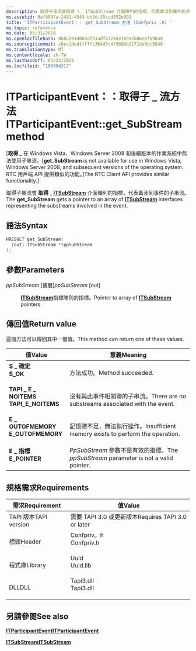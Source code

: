 ```yaml
---
description: 取得子串流會取得 \_ ITSubStream 介面陣列的指標，代表牽涉到事件的子串流。
ms.assetid: 0af9097a-2481-4543-bb3d-35ccd352e992
title: 'ITParticipantEvent：： get_SubStream 方法 (Confpriv .h) '
ms.topic: reference
ms.date: 05/31/2018
ms.openlocfilehash: 8b8c2944004af31adfb7256376992506eef59b40
ms.sourcegitcommit: c8ec1ded1ffffc364d3c4f560bb2171da0dc5040
ms.translationtype: MT
ms.contentlocale: zh-TW
ms.lasthandoff: 03/22/2021
ms.locfileid: "106994317"
---
```

# <a name="itparticipanteventget_substream-method"></a><span data-ttu-id="de4e6-103">ITParticipantEvent：：取得子 \_ 流方法</span><span class="sxs-lookup"><span data-stu-id="de4e6-103">ITParticipantEvent::get\_SubStream method</span></span>

<span data-ttu-id="de4e6-104">\[**取得 \_** 在 Windows Vista、Windows Server 2008 和後續版本的作業系統中無法使用子串流。</span><span class="sxs-lookup"><span data-stu-id="de4e6-104">\[**get\_SubStream** is not available for use in Windows Vista, Windows Server 2008, and subsequent versions of the operating system.</span></span> <span data-ttu-id="de4e6-105">RTC 用戶端 API 提供類似的功能。\]</span><span class="sxs-lookup"><span data-stu-id="de4e6-105">The RTC Client API provides similar functionality.\]</span></span>

<span data-ttu-id="de4e6-106">取得子串流會 **取得 \_** [**ITSubStream**](/windows/win32/api/tapi3if/nn-tapi3if-itsubstream) 介面陣列的指標，代表牽涉到事件的子串流。</span><span class="sxs-lookup"><span data-stu-id="de4e6-106">The **get\_SubStream** gets a pointer to an array of [**ITSubStream**](/windows/win32/api/tapi3if/nn-tapi3if-itsubstream) interfaces representing the substreams involved in the event.</span></span>

## <a name="syntax"></a><span data-ttu-id="de4e6-107">語法</span><span class="sxs-lookup"><span data-stu-id="de4e6-107">Syntax</span></span>


```C++
HRESULT get_SubStream(
  [out] ITSubStream **ppSubStream
);
```



## <a name="parameters"></a><span data-ttu-id="de4e6-108">參數</span><span class="sxs-lookup"><span data-stu-id="de4e6-108">Parameters</span></span>

<dl> <dt>

<span data-ttu-id="de4e6-109">*ppSubStream* \[擴展\]</span><span class="sxs-lookup"><span data-stu-id="de4e6-109">*ppSubStream* \[out\]</span></span>
</dt> <dd>

<span data-ttu-id="de4e6-110">[**ITSubStream**](/windows/win32/api/tapi3if/nn-tapi3if-itsubstream)指標陣列的指標。</span><span class="sxs-lookup"><span data-stu-id="de4e6-110">Pointer to array of [**ITSubStream**](/windows/win32/api/tapi3if/nn-tapi3if-itsubstream) pointers.</span></span>

</dd> </dl>

## <a name="return-value"></a><span data-ttu-id="de4e6-111">傳回值</span><span class="sxs-lookup"><span data-stu-id="de4e6-111">Return value</span></span>

<span data-ttu-id="de4e6-112">這個方法可以傳回其中一個值。</span><span class="sxs-lookup"><span data-stu-id="de4e6-112">This method can return one of these values.</span></span>



| <span data-ttu-id="de4e6-113">值</span><span class="sxs-lookup"><span data-stu-id="de4e6-113">Value</span></span>                                                                                           | <span data-ttu-id="de4e6-114">意義</span><span class="sxs-lookup"><span data-stu-id="de4e6-114">Meaning</span></span>                                                         |
|-------------------------------------------------------------------------------------------------|-----------------------------------------------------------------|
| <dl> <span data-ttu-id="de4e6-115"><dt>**S \_ 確定**</dt></span><span class="sxs-lookup"><span data-stu-id="de4e6-115"><dt>**S\_OK**</dt></span></span> </dl>            | <span data-ttu-id="de4e6-116">方法成功。</span><span class="sxs-lookup"><span data-stu-id="de4e6-116">Method succeeded.</span></span><br/>                                    |
| <dl> <span data-ttu-id="de4e6-117"><dt>**TAPI \_ E \_ NOITEMS**</dt></span><span class="sxs-lookup"><span data-stu-id="de4e6-117"><dt>**TAPI\_E\_NOITEMS**</dt></span></span> </dl> | <span data-ttu-id="de4e6-118">沒有與此事件相關聯的子串流。</span><span class="sxs-lookup"><span data-stu-id="de4e6-118">There are no substreams associated with the event.</span></span><br/>   |
| <dl> <span data-ttu-id="de4e6-119"><dt>**E \_ OUTOFMEMORY**</dt></span><span class="sxs-lookup"><span data-stu-id="de4e6-119"><dt>**E\_OUTOFMEMORY**</dt></span></span> </dl>   | <span data-ttu-id="de4e6-120">記憶體不足，無法執行操作。</span><span class="sxs-lookup"><span data-stu-id="de4e6-120">Insufficient memory exists to perform the operation.</span></span><br/> |
| <dl> <span data-ttu-id="de4e6-121"><dt>**E \_ 指標**</dt></span><span class="sxs-lookup"><span data-stu-id="de4e6-121"><dt>**E\_POINTER**</dt></span></span> </dl>       | <span data-ttu-id="de4e6-122">*PpSubStream* 參數不是有效的指標。</span><span class="sxs-lookup"><span data-stu-id="de4e6-122">The *ppSubStream* parameter is not a valid pointer.</span></span><br/>  |



 

## <a name="requirements"></a><span data-ttu-id="de4e6-123">規格需求</span><span class="sxs-lookup"><span data-stu-id="de4e6-123">Requirements</span></span>



| <span data-ttu-id="de4e6-124">需求</span><span class="sxs-lookup"><span data-stu-id="de4e6-124">Requirement</span></span> | <span data-ttu-id="de4e6-125">值</span><span class="sxs-lookup"><span data-stu-id="de4e6-125">Value</span></span> |
|-------------------------|---------------------------------------------------------------------------------------|
| <span data-ttu-id="de4e6-126">TAPI 版本</span><span class="sxs-lookup"><span data-stu-id="de4e6-126">TAPI version</span></span><br/> | <span data-ttu-id="de4e6-127">需要 TAPI 3.0 或更新版本</span><span class="sxs-lookup"><span data-stu-id="de4e6-127">Requires TAPI 3.0 or later</span></span><br/>                                                 |
| <span data-ttu-id="de4e6-128">標頭</span><span class="sxs-lookup"><span data-stu-id="de4e6-128">Header</span></span><br/>       | <dl> <span data-ttu-id="de4e6-129"><dt>Confpriv。h</dt></span><span class="sxs-lookup"><span data-stu-id="de4e6-129"><dt>Confpriv.h</dt></span></span> </dl> |
| <span data-ttu-id="de4e6-130">程式庫</span><span class="sxs-lookup"><span data-stu-id="de4e6-130">Library</span></span><br/>      | <dl> <span data-ttu-id="de4e6-131"><dt>Uuid</dt></span><span class="sxs-lookup"><span data-stu-id="de4e6-131"><dt>Uuid.lib</dt></span></span> </dl>   |
| <span data-ttu-id="de4e6-132">DLL</span><span class="sxs-lookup"><span data-stu-id="de4e6-132">DLL</span></span><br/>          | <dl> <span data-ttu-id="de4e6-133"><dt>Tapi3.dll</dt></span><span class="sxs-lookup"><span data-stu-id="de4e6-133"><dt>Tapi3.dll</dt></span></span> </dl>  |



## <a name="see-also"></a><span data-ttu-id="de4e6-134">另請參閱</span><span class="sxs-lookup"><span data-stu-id="de4e6-134">See also</span></span>

<dl> <dt>

[<span data-ttu-id="de4e6-135">**ITParticipantEvent**</span><span class="sxs-lookup"><span data-stu-id="de4e6-135">**ITParticipantEvent**</span></span>](itparticipantevent.md)
</dt> <dt>

[<span data-ttu-id="de4e6-136">**ITSubStream**</span><span class="sxs-lookup"><span data-stu-id="de4e6-136">**ITSubStream**</span></span>](/windows/win32/api/tapi3if/nn-tapi3if-itsubstream)
</dt> </dl>

 

